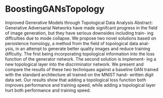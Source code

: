# BoostingGANsTopology
Improved Generative Models through Topological
Data Analysis
Abstract: Generative Adversarial Networks have made signifcant progress in the
field of image generation, but they have serious downsides including train-
ing diffculties due to mode collapse. We propose two novel solutions based
on persistence homology, a method from the field of topological data anal-
ysis, in an attempt to generate better quality images and reduce training
diffculty. The first being incorporating topological information into the
loss function of the generator network. The second solution is implement-
ing a new topological layer into the discriminator network. We present
and compare the results of these two techniques against a baseline GAN
trained with the standard architecture all trained on the MNIST hand-
written digit data set. Our results show that adding a topological loss
function both improves performance and training speed, while adding a
topological layer hurt both performance and training speed.
